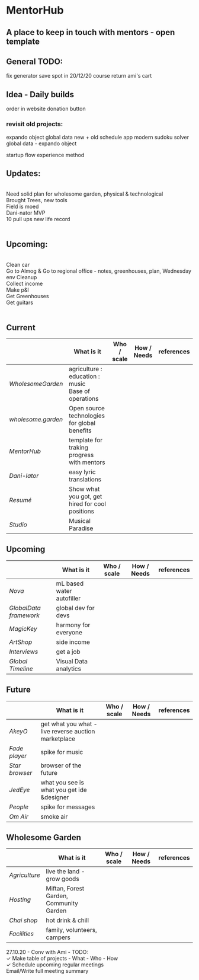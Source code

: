 # MentorHub
## A place to keep in touch with mentors - open template

## General TODO:
fix generator
save spot in 20/12/20 course
return ami's cart

## Idea - Daily builds
order in website
donation button

### revisit old projects:
expando object
global data new + old
schedule app
modern sudoku solver
global data - expando object

startup flow experience method

## Updates:<br>
<br>
  Need solid plan for wholesome garden, physical & technological<br>
  Brought Trees, new tools<br>
  Field is moed<br>
  Dani-nator MVP<br>
  10 pull ups new life record<br>
<br>

## Upcoming:<br>
<br>
  Clean car<br>
  Go to Almog & Go to regional office - notes, greenhouses, plan, Wednesday<br>
  env Cleanup <br>
  Collect income<br>
  Make p&l<br>
  Get Greenhouses<br>
  Get guitars <br>
<br>

## Current
|    | What is it | Who / scale | How / Needs | references |
| ------------- | ------------- | ------- | ------- | ------ |
| *WholesomeGarden*  | agriculture : education : music <br> Base of operations  |
| *wholesome.garden*   | Open source technologies for global benefits  |
| *MentorHub*  | template for traking progress with mentors  |
| *Dani-lator*  | easy lyric translations  |
| *Resumé*  | Show what you got, get hired for cool positions     |
| *Studio* | Musical Paradise |


## Upcoming
|    | What is it | Who / scale | How / Needs | references |
| ------------- | ------------- | ------- | ------- | ------ |
| *Nova*  | mL based water autofiller  |
| *GlobalData framework*   | global dev for devs  |
| *MagicKey*  | harmony for everyone  |
| *ArtShop*  | side income  |
| *Interviews* | get a job |
| *Global Timeline* | Visual Data analytics |




## Future
|    | What is it | Who / scale | How / Needs | references |
| ------------- | -------------------------------- | ------- | ------ | ------- |
| *AkeyO*  | get what you what - live reverse auction marketplace     |
| *Fade player*  | spike for music  |
| *Star browser*  | browser of the future  |
| *JedEye* | what you see is what you get ide &designer |
| *People*  | spike for messages  |
| *Om Air*  | smoke air  |


## Wholesome Garden
|    | What is it | Who / scale | How / Needs | references |
| ------------- | -------------------------------- | ------- | ------ | ------- |
| *Agriculture*  | live the land - grow goods     |
| *Hosting*  | Miftan, Forest Garden, Community Garden  |
| *Chai shop*  | hot drink & chill  |
| *Facilities* | family, volunteers, campers |

27.10.20 - Conv with Ami - TODO:<br>
✓ Make table of projects - What - Who - How<br>
✓ Schedule upcoming regular meetings<br>
Email/Write full meeting summary<br>
